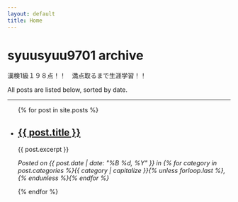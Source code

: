```yaml
---
layout: default
title: Home
---
```


# syuusyuu9701 archive

漢検1級１９８点！！　満点取るまで生涯学習！！

All posts are listed below, sorted by date.

<hr>

<ul>
  {% for post in site.posts %}
    <li>
      <h2><a href="{{ post.url | relative_url }}">{{ post.title }}</a></h2>
      <p>{{ post.excerpt }}</p>
      <p><em>Posted on {{ post.date | date: "%B %d, %Y" }} in {% for category in post.categories %}{{ category | capitalize }}{% unless forloop.last %}, {% endunless %}{% endfor %}</em></p>
    </li>
  {% endfor %}
</ul>
